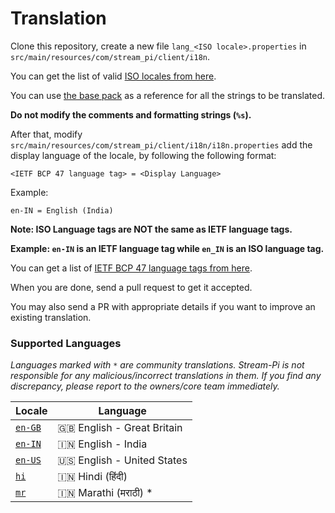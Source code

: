 # Translation

Clone this repository, create a new file `lang_<ISO locale>.properties` in `src/main/resources/com/stream_pi/client/i18n`. 

You can get the list of valid [ISO locales from here](https://docs.oracle.com/cd/E13214_01/wli/docs92/xref/xqisocodes.html).

You can use [the base pack](https://github.com/stream-pi/client/blob/master/src/main/resources/com/stream_pi/client/i18n/lang.properties) as a reference for all the strings to be translated. 

**Do not modify the comments and formatting strings (`%s`).**

After that, modify `src/main/resources/com/stream_pi/client/i18n/i18n.properties` add the display language of the locale, by following the following format:

`<IETF BCP 47 language tag> = <Display Language>`

Example:

`en-IN = English (India)`

**Note: ISO Language tags are NOT the same as IETF language tags.**

**Example: `en-IN` is an IETF language tag while `en_IN` is an ISO language tag.**

You can get a list of [IETF BCP 47 language tags from here](https://en.wikipedia.org/wiki/IETF_language_tag).

When you are done, send a pull request to get it accepted.

You may also send a PR with appropriate details if you want to improve an existing translation.


### Supported Languages

*Languages marked with `*` are community translations. Stream-Pi is not responsible for any malicious/incorrect translations in them. If you find any discrepancy, please report to the owners/core team immediately.*

| Locale              | Language |
| ------------------- | ----------- |
| [`en-GB`][en-GB]    | 🇬🇧 English - Great Britain  |
| [`en-IN`][en-IN]    | 🇮🇳 English - India           |
| [`en-US`][en-US]    | 🇺🇸 English - United States   |
| [`hi`][hi]          | 🇮🇳 Hindi (हिंदी)               |
| [`mr`][mr]          | 🇮🇳 Marathi (मराठी) *          |




[en-GB]: https://github.com/stream-pi/client/blob/master/src/main/resources/com/stream_pi/client/i18n/lang_en_GB.properties
[en-IN]: https://github.com/stream-pi/client/blob/master/src/main/resources/com/stream_pi/client/i18n/lang_en_IN.properties
[en-US]: https://github.com/stream-pi/client/blob/master/src/main/resources/com/stream_pi/client/i18n/lang_en_US.properties
[hi]: https://github.com/stream-pi/client/blob/master/src/main/resources/com/stream_pi/client/i18n/lang_hi.properties
[mr]: https://github.com/stream-pi/client/blob/master/src/main/resources/com/stream_pi/client/i18n/lang_mr.properties
